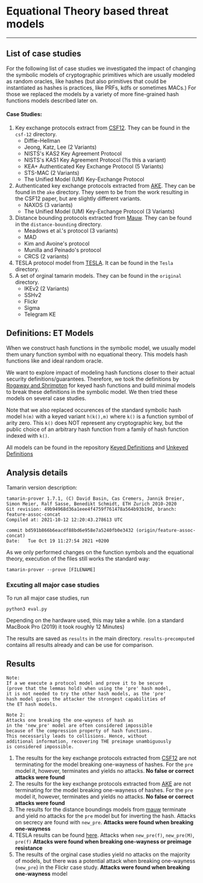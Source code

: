 # Equational Theory based threat models
-------


## List of case studies

For the following list of case studies we investigated the impact of changing the symbolic models of cryptographic primitives which are usually modeled as random oracles, like hashes (but also primitives that could be instantiated as hashes is practices, like PRFs, kdfs or sometimes MACs.) For those we replaced the models by a variety of more fine-grained hash functions models described later on.

#### Case Studies:

1. Key exchange protocols extract from [CSF12](https://cispa.saarland/group/cremers/downloads/papers/ScMeCrBa2012-tamarin.pdf). They can be found in the `csf-12` directory.
	* Diffie-Hellman
	* Jeong, Katz, Lee (2 Variants)
	* NISTS's KAS2 Key Agreement Protocol
	* NISTS's KAS1 Key Agreement Protocol (?is this a variant)
	* KEA+ Authenticated Key Exchange Protocol (5 Variants)
	* STS-MAC (2 Variants)
	* The Unified Model (UM) Key-Exchange Protocol
2. Authenticated key exchange protocols extracted from [AKE](https://www.research-collection.ethz.ch/handle/20.500.11850/72713). They can be found in the `ake` directory. They seem to be from the work resulting in the CSF12 paper, but are slightly different variants.
	* NAXOS (3 variants)
	* The Unified Model (UM) Key-Exchange Protocol (3 Variants)
3. Distance bounding protocols extracted from [Mauw](https://github.com/jorgetp/dbverify). They can be found in the `distance-bounding` directory.
	* Meadows et al.'s protocol (3 variants)
	* MAD
	* Kim and Avoine's protocol
	* Munilla and Peinado's protocol
	* CRCS (2 variants)
4. TESLA protocol model from [TESLA](https://www.research-collection.ethz.ch/bitstream/handle/20.500.11850/66840/eth-7011-02.pdf?sequence=2&isAllowed=y). It can be found in the `Tesla` directory.
5. A set of orginal tamarin models. They can be found in the `original` directory.
	* IKEv2 (2 Variants)
	* SSHv2
	* Flickr
	* Sigma
	* Telegram KE
	


## Definitions: ET Models

When we construct hash functions in the symbolic model, we usually model them unary function symbol with no equational theory. This models hash functions like and ideal random oracle.

We want to explore impact of modeling hash functions closer to their actual security definitions/guarantees. Therefore, we took the definitions by [Rogaway and Shrimpton](https://www.cs.ucdavis.edu/~rogaway/papers/relates.pdf) for keyed hash functions and build minimal models to break these definitions in the symbolic model. We then tried these models on several case studies.

Note that we also replaced occurences of the standard symbolic hash model `h(m)` with a keyed variant `h(k(),m)` where `k()` is a function symbol of arity zero. This `k()` does NOT represent any cryptographic key, but the public choice of an arbitrary hash function from a family of hash function indexed with `k()`.

All models can be found in the repository [Keyed Definitions](HashDefinitions.spthy) and [Unkeyed Definitions](UnkeyedHashes.spthy)


## Analysis details

Tamarin version description:

```
tamarin-prover 1.7.1, (C) David Basin, Cas Cremers, Jannik Dreier, Simon Meier, Ralf Sasse, Benedikt Schmidt, ETH Zurich 2010-2020
Git revision: 49b94968d36a1eee4f4759f761478a564b93b19d, branch: feature-assoc-concat
Compiled at: 2021-10-12 12:20:43.278613 UTC

commit bd591b866b6eacdf88bd6e958e7a5240fb0e3432 (origin/feature-assoc-concat)
Date:   Tue Oct 19 11:27:54 2021 +0200
```

As we only performed changes on the function symbols and the equational theory, execution of the files still works the standard way:

`tamarin-prover --prove [FILENAME]`


### Excuting all major case studies

To run all major case studies, run

```
python3 eval.py
```

Depending on the hardware used, this may take a while. (on a standard MacBook Pro (2019) it took roughly 12 Minutes)

The results are saved as `results` in the main directory. `results-precomputed` contains all results already and can be use for comparison.

## Results

```
Note:
If a we execute a protocol model and prove it to be secure 
(prove that the lemmas hold) when using the 'pre' hash model,
it is not needed to try the other hash models, as the 'pre'
hash model gives the attacker the strongest capabilities of 
the ET hash models.
```

```
Note 2:
Attacks one breaking the one-wayness of hash as
in the 'new_pre' model are often considered impossible
because of the compression property of hash functions.
This necessarily leads to collisions. Hence, without
additional information, recovering THE preimage unambiguously
is considered impossible.
```

1. The results for the key exchange protocols extracted from [CSF12](https://cispa.saarland/group/cremers/downloads/papers/ScMeCrBa2012-tamarin.pdf) are not terminating for the model breaking one-wayness of hashes. For the `pre` model it, however, terminates and yields no attacks. **No false or correct attacks were found**
2. The results for the key exchange protocols extracted from [AKE](https://www.research-collection.ethz.ch/handle/20.500.11850/72713) are not terminating for the model breaking one-wayness of hashes. For the `pre` model it, however, terminates and yields no attacks. **No false or correct attacks were found**
3. The results for the distance boundings models from [mauw](https://github.com/jorgetp/dbverify) terminate and yield no attacks for the `pre` model but for inverting the hash. Attacks on secrecy are found with `new_pre`. **Attacks were found when breaking one-wayness**
4. TESLA results can be found [here](https://docs.google.com/spreadsheets/d/18nWVXqfx9Uc6NdLQAX8jEKaq_FYfvDPe5plQeQHlDnE/edit?usp=sharing). Attacks when `new_pre(f)`, `new_pre(M)`, `pre(f)` **Attacks were found when breaking one-wayness or preimage resistance**
5. The results of the orginal case studies yield no attacks on the majority of models, but there was a potential attack when breaking one-wayness (`new_pre`) in the Flickr case study. **Attacks were found when breaking one-wayness**
model 
